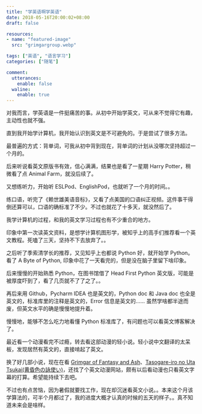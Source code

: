 ```yaml
---
title: "学英语啊学英语"
date: 2018-05-16T20:00:02+08:00
draft: false

resources:
- name: "featured-image"
  src: "grimgargroup.webp"

tags: ["英语", "语言学习"]
categories: ["随笔"]

comment:
  utterances:
    enable: false
  waline:
    enable: true
---
```


对我而言，学英语是一件挺痛苦的事。从初中开始学英文，可从来不觉得它有趣，主动性也就不强。

直到我开始学计算机，我开始认识到英文是不可避免的。于是尝试了很多方法。

最普遍的方式：背单词，可我从初中背到现在，背单词的计划从没哪次坚持超过一个月的。

后来听说看英文原版书有效，信心满满，结果也是看了一星期 Harry Potter，稍微看了点 Animal Farm，就没后续了。

又想练听力，开始听 ESLPod、EnglishPod，也就听了一个月的时间。。

练口语，听完了《赖世雄美语音标》，又看了点美国的口语纠正视频。这件事干得倒还算可以，口语的确标准了不少。不过也就花了十多天，就没然后了。


我学计算机的过程，和我的英文学习过程也有不少重合的地方。

印象中第一次读英文资料，是想学计算机图形学，被知乎上的高手们推荐看一个英文教程。死嗑了三天，坚持不下去放弃了。。

之后听了季索清学长的推荐，又见知乎上也都说 Python 好，就开始学 Python。看了 A Byte of Python, 印象中花了一天看完的，但是没在脑子里留下啥印象。

后来慢慢的开始熟悉 Python，在图书馆借了 Head First Python 英文版，可能是被厚度吓到了，看了几页就不了了之了。。

再后来用 Github，Pycharm IDEA 也是英文的，Python doc 和 Java doc 也全是英文的，标准库里的注释是英文的，Error 信息是英文的...... 虽然学啥都半途而废，但英文水平的确是慢慢地提升着。


慢慢地，能够不怎么吃力地看懂 Python 标准库了，有问题也可以看英文博客解决了。

最近看一个动漫看完不过瘾，转去看这部动漫的轻小说。轻小说中文翻译的太呆板，发现居然有英文的，直接啃起了英文。

换了好几部小说，现在在看 [Grimgar of Fantasy and Ash](https://www.baka-tsuki.org/project/index.php?title=Hai_to_Gensou_no_Grimgar)、[Tasogare-iro no Uta Tsukai(黄昏色の詠使い)](https://www.baka-tsuki.org/project/index.php?title=Tasogare-iro_no_Uta_Tsukai)，还找了个英文动漫网站，颇有以后看动漫也只看英文字幕的打算。希望能持续下去吧。

不过也有点苦恼，因为暑假就要找工作，现在却沉迷看英文小说。。本来这个月该学算法的，可半个月都过了，我的进度大概才认真的时候的五天的样子。。真不知道未来会是啥样。
